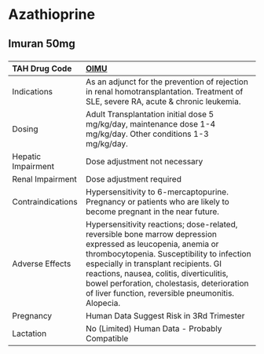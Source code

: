 # Azathioprine

## Imuran 50mg

##### 

| TAH Drug Code      | [OIMU](https://www.tahsda.org.tw/drugs/hissearch.php?drug_code=OIMU)                                                                                                                                                                                                                                                                                |
|:-------------------|:----------------------------------------------------------------------------------------------------------------------------------------------------------------------------------------------------------------------------------------------------------------------------------------------------------------------------------------------------|
| Indications        | As an adjunct for the prevention of rejection in renal homotransplantation. Treatment of SLE, severe RA, acute & chronic leukemia.                                                                                                                                                                                                                  |
| Dosing             | Adult Transplantation initial dose 5 mg/kg/day, maintenance dose 1-4 mg/kg/day. Other conditions 1-3 mg/kg/day.                                                                                                                                                                                                                                     |
| Hepatic Impairment | Dose adjustment not necessary                                                                                                                                                                                                                                                                                                                       |
| Renal Impairment   | Dose adjustment required                                                                                                                                                                                                                                                                                                                            |
| Contraindications  | Hypersensitivity to 6-mercaptopurine. Pregnancy or patients who are likely to become pregnant in the near future.                                                                                                                                                                                                                                   |
| Adverse Effects    | Hypersensitivity reactions; dose-related, reversible bone marrow depression expressed as leucopenia, anemia or thrombocytopenia. Susceptibility to infection especially in transplant recipients. GI reactions, nausea, colitis, diverticulitis, bowel perforation, cholestasis, deterioration of liver function, reversible pneumonitis. Alopecia. |
| Pregnancy          | Human Data Suggest Risk in 3Rd Trimester                                                                                                                                                                                                                                                                                                            |
| Lactation          | No (Limited) Human Data - Probably Compatible                                                                                                                                                                                                                                                                                                       |

